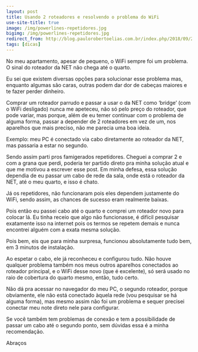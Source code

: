 ```yaml
---
layout: post
title: Usando 2 roteadores e resolvendo o problema do WiFi
use-site-title: true
image: /img/powerlines-repetidores.jpg
bigimg: /img/powerlines-repetidores.jpg
redirect_from: http://blog.paulorobertoelias.com.br/index.php/2018/09/20/2-roteadores-x-repetidor-resolvendo-problemas-de-wifi/
tags: [dicas]
---
```


No meu apartamento, apesar de pequeno, o WiFi sempre foi um problema. O sinal do roteador da NET não chega até o quarto.

Eu sei que existem diversas opções para solucionar esse problema mas, enquanto algumas são caras, outras podem dar dor de cabeças maiores e te fazer perder dinheiro.

Comprar um roteador parrudo e passar a usar o da NET como ‘bridge’ (com o WiFi desligado) nunca me apeteceu, não só pelo preço do roteador, que pode variar, mas porque, além de eu temer continuar com o problema de alguma forma, passar a depender de 2 roteadores em vez de um, nos aparelhos que mais preciso, não me parecia uma boa ideia.

Exemplo: meu PC é conectado via cabo diretamente ao roteador da NET, mas passaria a estar no segundo.

Sendo assim parti pros famigerados repetidores. Cheguei a comprar 2 e com a grana que perdi, poderia ter partido direto pra minha solução atual e que me motivou a escrever esse post. Em minha defesa, essa solução dependia de eu passar um cabo de rede da sala, onde está o roteador da NET, até o meu quarto, e isso é chato.

Já os repetidores, não funcionaram pois eles dependem justamente do WiFi, sendo assim, as chances de sucesso eram realmente baixas.

Pois então eu passei cabo até o quarto e comprei um roteador novo para colocar lá. Eu tinha receio que algo não funcionasse, é difícil pesquisar exatamente isso na internet pois os termos se repetem demais e nunca encontrei alguém com a exata mesma solução.

Pois bem, eis que para minha surpresa, funcionou absolutamente tudo bem, em 3 minutos de instalação.

Ao espetar o cabo, ele já reconheceu e configurou tudo. Não houve qualquer problema também nos meus outros aparelhos conectados ao roteador principal, e o WiFi desse novo (que é excelente), só será usado no raio de cobertura do quarto mesmo, então, tudo certo.

Não dá pra acessar no navegador do meu PC, o segundo roteador, porque obviamente, ele não está conectado àquela rede (vou pesquisar se há alguma forma), mas mesmo assim não foi um problema e sequer precisei conectar meu note direto nele para configurar.

Se você também tem problemas de conexão e tem a possibilidade de passar um cabo até o segundo ponto, sem dúvidas essa é a minha recomendação.

Abraços